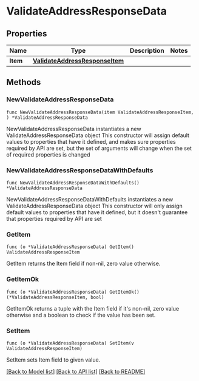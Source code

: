 # ValidateAddressResponseData

## Properties

Name | Type | Description | Notes
------------ | ------------- | ------------- | -------------
**Item** | [**ValidateAddressResponseItem**](ValidateAddressResponseItem.md) |  | 

## Methods

### NewValidateAddressResponseData

`func NewValidateAddressResponseData(item ValidateAddressResponseItem, ) *ValidateAddressResponseData`

NewValidateAddressResponseData instantiates a new ValidateAddressResponseData object
This constructor will assign default values to properties that have it defined,
and makes sure properties required by API are set, but the set of arguments
will change when the set of required properties is changed

### NewValidateAddressResponseDataWithDefaults

`func NewValidateAddressResponseDataWithDefaults() *ValidateAddressResponseData`

NewValidateAddressResponseDataWithDefaults instantiates a new ValidateAddressResponseData object
This constructor will only assign default values to properties that have it defined,
but it doesn't guarantee that properties required by API are set

### GetItem

`func (o *ValidateAddressResponseData) GetItem() ValidateAddressResponseItem`

GetItem returns the Item field if non-nil, zero value otherwise.

### GetItemOk

`func (o *ValidateAddressResponseData) GetItemOk() (*ValidateAddressResponseItem, bool)`

GetItemOk returns a tuple with the Item field if it's non-nil, zero value otherwise
and a boolean to check if the value has been set.

### SetItem

`func (o *ValidateAddressResponseData) SetItem(v ValidateAddressResponseItem)`

SetItem sets Item field to given value.



[[Back to Model list]](../README.md#documentation-for-models) [[Back to API list]](../README.md#documentation-for-api-endpoints) [[Back to README]](../README.md)



